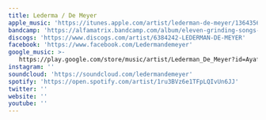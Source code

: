 ```yaml
---
title: Lederma / De Meyer
apple_music: 'https://itunes.apple.com/artist/lederman-de-meyer/1364356510'
bandcamp: 'https://alfamatrix.bandcamp.com/album/eleven-grinding-songs-bonus-tracks-version'
discogs: 'https://www.discogs.com/artist/6384242-LEDERMAN-DE-MEYER'
facebook: 'https://www.facebook.com/Ledermandemeyer'
google_music: >-
   https://play.google.com/store/music/artist/Lederman_De_Meyer?id=Ayafrdtozmfencqpeu5qw2la7g4
instagram: ''
soundcloud: 'https://soundcloud.com/ledermandemeyer'
spotify: 'https://open.spotify.com/artist/1ru3BVz6e1TFpLQIvUn6JJ'
twitter: ''
website: ''
youtube: ''
---
```

